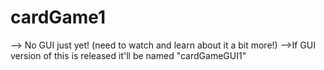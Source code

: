 # cardGame1
--> No GUI just yet! (need to watch and learn about it a bit more!)
-->If GUI version of this is released it'll be named "cardGameGUI1"

